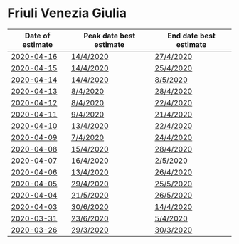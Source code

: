 # Friuli Venezia Giulia

|Date of estimate|Peak date best estimate|End date best estimate|
|----|----|----|
|[2020-04-16](2020-04-16/README.md)|[14/4/2020](2020-04-16/COVID-19_friuli_venezia_giulia_j12_2020-04-16.md)|[27/4/2020](2020-04-16/COVID-19_friuli_venezia_giulia_j12_2020-04-16.md)|
|[2020-04-15](2020-04-15/README.md)|[14/4/2020](2020-04-15/COVID-19_friuli_venezia_giulia_j12_2020-04-15.md)|[25/4/2020](2020-04-15/COVID-19_friuli_venezia_giulia_j12_2020-04-15.md)|
|[2020-04-14](2020-04-14/README.md)|[14/4/2020](2020-04-14/COVID-19_friuli_venezia_giulia_j12_2020-04-14.md)|[8/5/2020](2020-04-14/COVID-19_friuli_venezia_giulia_j8_2020-04-14.md)|
|[2020-04-13](2020-04-13/README.md)|[8/4/2020](2020-04-13/COVID-19_friuli_venezia_giulia_j8_2020-04-13.md)|[28/4/2020](2020-04-13/COVID-19_friuli_venezia_giulia_j8_2020-04-13.md)|
|[2020-04-12](2020-04-12/README.md)|[8/4/2020](2020-04-12/COVID-19_friuli_venezia_giulia_j8_2020-04-12.md)|[22/4/2020](2020-04-12/COVID-19_friuli_venezia_giulia_j12_2020-04-12.md)|
|[2020-04-11](2020-04-11/README.md)|[9/4/2020](2020-04-11/COVID-19_friuli_venezia_giulia_j8_2020-04-11.md)|[21/4/2020](2020-04-11/COVID-19_friuli_venezia_giulia_j13_2020-04-11.md)|
|[2020-04-10](2020-04-10/README.md)|[13/4/2020](2020-04-10/COVID-19_friuli_venezia_giulia_j12_2020-04-10.md)|[22/4/2020](2020-04-10/COVID-19_friuli_venezia_giulia_j12_2020-04-10.md)|
|[2020-04-09](2020-04-09/README.md)|[7/4/2020](2020-04-09/COVID-19_friuli_venezia_giulia_j7_2020-04-09.md)|[24/4/2020](2020-04-09/COVID-19_friuli_venezia_giulia_j12_2020-04-09.md)|
|[2020-04-08](2020-04-08/README.md)|[15/4/2020](2020-04-08/COVID-19_friuli_venezia_giulia_j11_2020-04-08.md)|[28/4/2020](2020-04-08/COVID-19_friuli_venezia_giulia_j11_2020-04-08.md)|
|[2020-04-07](2020-04-07/README.md)|[16/4/2020](2020-04-07/COVID-19_friuli_venezia_giulia_j11_2020-04-07.md)|[2/5/2020](2020-04-07/COVID-19_friuli_venezia_giulia_j11_2020-04-07.md)|
|[2020-04-06](2020-04-06/README.md)|[13/4/2020](2020-04-06/COVID-19_friuli_venezia_giulia_j11_2020-04-06.md)|[26/4/2020](2020-04-06/COVID-19_friuli_venezia_giulia_j11_2020-04-06.md)|
|[2020-04-05](2020-04-05/README.md)|[29/4/2020](2020-04-05/COVID-19_friuli_venezia_giulia_j12_2020-04-05.md)|[25/5/2020](2020-04-05/COVID-19_friuli_venezia_giulia_j8_2020-04-05.md)|
|[2020-04-04](2020-04-04/README.md)|[21/5/2020](2020-04-04/COVID-19_friuli_venezia_giulia_j8_2020-04-04.md)|[26/5/2020](2020-04-04/COVID-19_friuli_venezia_giulia_j7_2020-04-04.md)|
|[2020-04-03](2020-04-03/README.md)|[30/6/2020](2020-04-03/COVID-19_friuli_venezia_giulia_j7_2020-04-03.md)|[14/4/2020](2020-04-03/COVID-19_friuli_venezia_giulia_j10_2020-04-03.md)|
|[2020-03-31](2020-03-31/README.md)|[23/6/2020](2020-03-31/COVID-19_friuli_venezia_giulia_j8_2020-03-31.md)|[5/4/2020](2020-03-31/COVID-19_friuli_venezia_giulia_j10_2020-03-31.md)|
|[2020-03-26](2020-03-26/README.md)|[29/3/2020](2020-03-26/COVID-19_friuli_venezia_giulia_j8_2020-03-26.md)|[30/3/2020](2020-03-26/COVID-19_friuli_venezia_giulia_j8_2020-03-26.md)|
